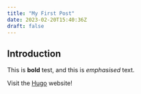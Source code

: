 ```yaml
---
title: "My First Post"
date: 2023-02-20T15:40:36Z
draft: false
---
```

## Introduction

This is **bold** test, and this is *emphasised* text.

Visit the [Hugo](https://gohugo.io) website!